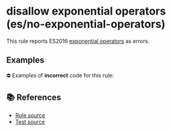 # disallow exponential operators (es/no-exponential-operators)

This rule reports ES2016 [exponential operators](https://github.com/rwaldron/exponentiation-operator#readme) as errors.

## Examples

⛔ Examples of **incorrect** code for this rule:

<eslint-playground type="bad" code="/*eslint es/no-exponential-operators: error */
let a = b ** 2
a **= b
" />

## 📚 References

- [Rule source](https://github.com/mysticatea/eslint-plugin-es/blob/v1.3.2/lib/rules/no-exponential-operators.js)
- [Test source](https://github.com/mysticatea/eslint-plugin-es/blob/v1.3.2/tests/lib/rules/no-exponential-operators.js)
